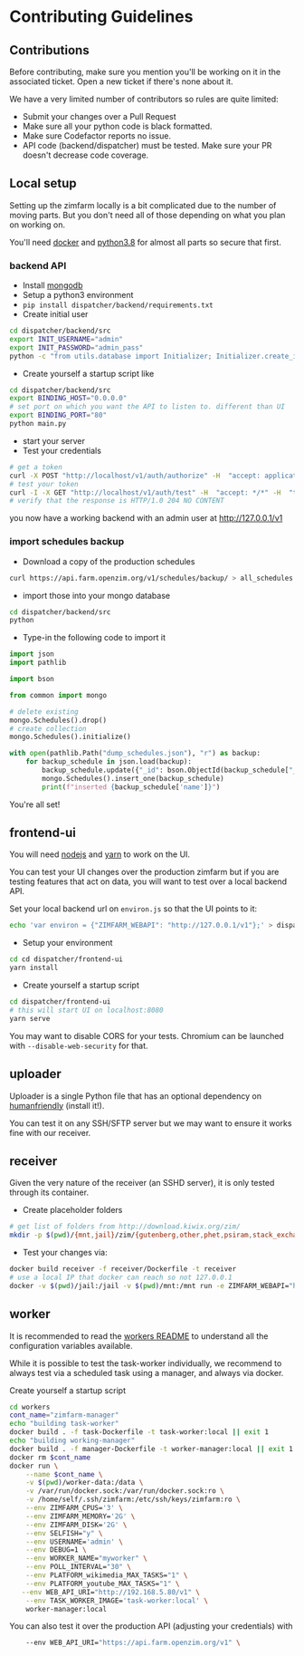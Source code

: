 # Contributing Guidelines

## Contributions

Before contributing, make sure you mention you'll be working on it in the associated ticket. Open a new ticket if there's none about it.

We have a very limited number of contributors so rules are quite limited:

- Submit your changes over a Pull Request
- Make sure all your python code is black formatted.
- Make sure Codefactor reports no issue.
- API code (backend/dispatcher) must be tested. Make sure your PR doesn't decrease code coverage.

## Local setup

Setting up the zimfarm locally is a bit complicated due to the number of moving parts. But you don't need all of those depending on what you plan on working on.

You'll need [docker](https://www.docker.com/) and [python3.8](https://www.python.org/) for almost all parts so secure that first.

### backend API

* Install [mongodb](https://www.mongodb.com/)
* Setup a python3 environment
* `pip install dispatcher/backend/requirements.txt`
* Create initial user

```sh
cd dispatcher/backend/src
export INIT_USERNAME="admin"
export INIT_PASSWORD="admin_pass"
python -c "from utils.database import Initializer; Initializer.create_initial_user()"
```

* Create yourself a startup script like

``` sh
cd dispatcher/backend/src
export BINDING_HOST="0.0.0.0"
# set port on which you want the API to listen to. different than UI
export BINDING_PORT="80"
python main.py
```

* start your server
* Test your credentials

``` sh
# get a token
curl -X POST "http://localhost/v1/auth/authorize" -H  "accept: application/json" -H  "Content-Type: application/x-www-form-urlencoded" -d "username=admin&password=admin_pass"
# test your token
curl -I -X GET "http://localhost/v1/auth/test" -H  "accept: */*" -H  "token: eyJ0eXAxxxxxxx"
# verify that the response is HTTP/1.0 204 NO CONTENT
```

you now have a working backend with an admin user at http://127.0.0.1/v1

### import schedules backup

* Download a copy of the production schedules
``` sh
curl https://api.farm.openzim.org/v1/schedules/backup/ > all_schedules.json
```
* import those into your mongo database

```sh
cd dispatcher/backend/src
python
```

* Type-in the following code to import it

```py
import json
import pathlib

import bson

from common import mongo

# delete existing
mongo.Schedules().drop()
# create collection
mongo.Schedules().initialize()

with open(pathlib.Path("dump_schedules.json"), "r") as backup:
    for backup_schedule in json.load(backup):
        backup_schedule.update({"_id": bson.ObjectId(backup_schedule["_id"])})
        mongo.Schedules().insert_one(backup_schedule)
        print(f"inserted {backup_schedule['name']}")
```

You're all set!

## frontend-ui

You will need [nodejs](https://nodejs.org/) and [yarn](https://classic.yarnpkg.com/en/docs/install/) to work on the UI.

You can test your UI changes over the production zimfarm but if you are testing features that act on data, you will want to test over a local backend API.

Set your local backend url on `environ.js` so that the UI points to it:

```sh
echo 'var environ = {"ZIMFARM_WEBAPI": "http://127.0.0.1/v1"};' > dispatcher/frontend-ui/public/environ.js
```

* Setup your environment

```sh
cd cd dispatcher/frontend-ui
yarn install
```

* Create yourself a startup script

```sh
cd dispatcher/frontend-ui
# this will start UI on localhost:8080
yarn serve
```

You may want to disable CORS for your tests. Chromium can be launched with `--disable-web-security` for that.


## uploader

Uploader is a single Python file that has an optional dependency on [humanfriendly](https://pypi.org/project/humanfriendly/) (install it!).

You can test it on any SSH/SFTP server but we may want to ensure it works fine with our receiver.

## receiver

Given the very nature of the receiver (an SSHD server), it is only tested through its container.

* Create placeholder folders

```sh
# get list of folders from http://download.kiwix.org/zim/
mkdir -p $(pwd)/{mnt,jail}/zim/{gutenberg,other,phet,psiram,stack_exchange,ted,vikidia,wikibooks,wikinews,wikipedia,wikiquote,wikisource,wikispecies,wikiversity,wikivoyage,wiktionary}
```

* Test your changes via:

```sh
docker build receiver -f receiver/Dockerfile -t receiver
# use a local IP that docker can reach so not 127.0.0.1
docker -v $(pwd)/jail:/jail -v $(pwd)/mnt:/mnt run -e ZIMFARM_WEBAPI="http://192.168.5.80/v1 receiver"
```

## worker

It is recommended to read the [workers README](./workers/README.md) to understand all the configuration variables available.

While it is possible to test the task-worker individually, we recommend to always test via a scheduled task using a manager, and always via docker.

Create yourself a startup script

```sh
cd workers
cont_name="zimfarm-manager"
echo "building task-worker"
docker build . -f task-Dockerfile -t task-worker:local || exit 1
echo "building working-manager"
docker build . -f manager-Dockerfile -t worker-manager:local || exit 1
docker rm $cont_name
docker run \
	--name $cont_name \
	-v $(pwd)/worker-data:/data \
	-v /var/run/docker.sock:/var/run/docker.sock:ro \
	-v /home/self/.ssh/zimfarm:/etc/ssh/keys/zimfarm:ro \
	--env ZIMFARM_CPUS='3' \
	--env ZIMFARM_MEMORY='2G' \
	--env ZIMFARM_DISK='2G' \
	--env SELFISH="y" \
	--env USERNAME='admin' \
	--env DEBUG=1 \
	--env WORKER_NAME="myworker" \
	--env POLL_INTERVAL="30" \
	--env PLATFORM_wikimedia_MAX_TASKS="1" \
	--env PLATFORM_youtube_MAX_TASKS="1" \
   --env WEB_API_URI="http://192.168.5.80/v1" \
	--env TASK_WORKER_IMAGE='task-worker:local' \
	worker-manager:local
```

You can also test it over the production API (adjusting your credentials) with

```sh
	--env WEB_API_URI="https://api.farm.openzim.org/v1" \
```

